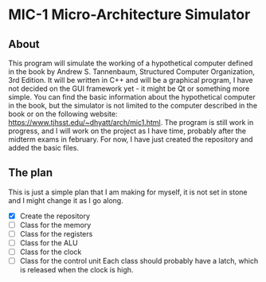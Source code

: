 # MIC-1 Micro-Architecture Simulator

## About
This program will simulate the working of a hypothetical computer defined in the book by Andrew S. Tannenbaum, Structured Computer Organization, 3rd Edition.
It will be written in C++ and will be a graphical program, I have not decided on the GUI framework yet - it might be Qt or something more simple.
You can find the basic information about the hypothetical computer in the book, but the simulator is not limited to the computer described in the book or on the following website: https://www.tjhsst.edu/~dhyatt/arch/mic1.html.
The program is still work in progress, and I will work on the project as I have time, probably after the midterm exams in february.
For now, I have just created the repository and added the basic files.

## The plan
This is just a simple plan that I am making for myself, it is not set in stone and I might change it as I go along.
- [x] Create the repository
- [ ] Class for the memory
- [ ] Class for the registers
- [ ] Class for the ALU
- [ ] Class for the clock
- [ ] Class for the control unit
Each class should probably have a latch, which is released when the clock is high.
